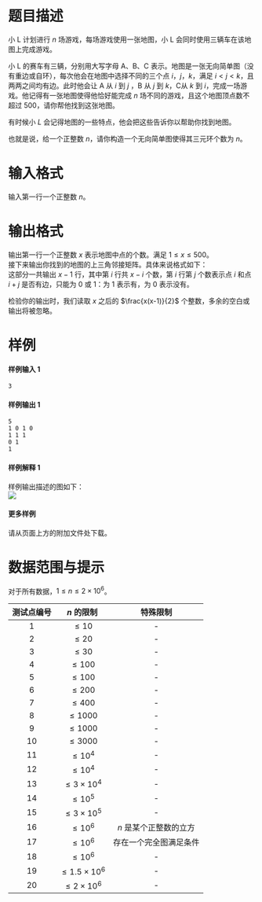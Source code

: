 
# 题目描述

小 L 计划进行 $n$ 场游戏，每场游戏使用一张地图，小 L 会同时使用三辆车在该地图上完成游戏。

小 L 的赛车有三辆，分别用大写字母 A、B、C 表示。地图是一张无向简单图（没有重边或自环），每次他会在地图中选择不同的三个点 $i$，$j$，$k$，满足 $i<j<k$，且两两之间均有边。此时他会让 A 从 $i$ 到 $j$ ，B 从 $j$ 到 $k$，C从 $k$ 到 $i$，完成一场游戏。他记得有一张地图使得他恰好能完成 $n$ 场不同的游戏，且这个地图顶点数不超过 $500$，请你帮他找到这张地图。

有时候小 $L$ 会记得地图的一些特点，他会把这些告诉你以帮助你找到地图。

也就是说，给一个正整数 $n$，请你构造一个无向简单图使得其三元环个数为 $n$。

# 输入格式

输入第一行一个正整数 $n$。

# 输出格式

输出第一行一个正整数 $x$ 表示地图中点的个数。满足 $1\le x\le 500$。  
接下来输出你找到的地图的上三角邻接矩阵。具体来说格式如下：  
这部分一共输出 $x-1$ 行，其中第 $i$ 行共 $x-i$ 个数，第 $i$ 行第 $j$ 个数表示点 $i$ 和点 $i+j$ 是否有边，只能为 $0$ 或 $1$：为 $1$ 表示有，为 $0$ 表示没有。

检验你的输出时，我们读取 $x$ 之后的 $\frac{x(x-1)}{2}$ 个整数，多余的空白或输出将被忽略。

# 样例

#### 样例输入 1
```plain
3
```

#### 样例输出 1
```plain
5
1 0 1 0
1 1 1
0 1
1
```

#### 样例解释 1
样例输出描述的图如下：  
![](source/loj/540/img/aHR0cHM6Ly9sb2ouYWMvcHJvYmxlbS8xL3Rlc3RkYXRhL2Rvd25sb2FkL3AxLnBuZw==.png)

#### 更多样例
请从页面上方的附加文件处下载。


# 数据范围与提示

对于所有数据，$1\le n\le 2\times 10^6$。

<!-- BEGIN: Migrated markdown table -->

| 测试点编号 | $n$ 的限制 | 特殊限制 |
|:-:|:-:|:-:|
| 1 | $\le 10$ | - |
| 2 | $\le 20$ | - |
| 3 | $\le 30$ | - |
| 4 | $\le 100$ | - |
| 5 | $\le 100$ | - |
| 6 | $\le 200$ | - |
| 7 | $\le 400$ | - |
| 8 | $\le 1000$ | - |
| 9 | $\le 1000$ | - |
| 10 | $\le 3000$ | - |
| 11 | $\le 10^4$ | - |
| 12 | $\le 10^4$ | - |
| 13 | $\le 3\times 10^4$ | - |
| 14 | $\le 10^5$ | - |
| 15 | $\le 3\times 10^5$ | - |
| 16 | $\le 10^6$ | $n$ 是某个正整数的立方 |
| 17 | $\le 10^6$ | 存在一个完全图满足条件 |
| 18 | $\le 10^6$ | - |
| 19 | $\le 1.5\times 10^6$ | - |
| 20 | $\le 2\times 10^6$ | - |

<!-- Migrated from original HTML table:
<table class='ui table'>
	<thead>
		<tr>
			<th style='text-align: center'> 测试点编号 </th>
			<th style='text-align: center'> $n$ 的限制 </th>
			<th style='text-align: center'> 特殊限制 </th>
		</tr>
	</thead>
	<tbody>
		<tr>
			<td style='text-align: center; border-right: rgba(34, 36, 38, 0.1) 1px solid;'>1</td>
			<td style='text-align: center; border-right: rgba(34, 36, 38, 0.1) 1px solid;'> $\le 10$ </td>
			<td style='text-align: center' rowspan='15'> - </td>
		</tr>
		<tr>
			<td style='text-align: center; border-right: rgba(34, 36, 38, 0.1) 1px solid;'>2</td>
			<td style='text-align: center; border-right: rgba(34, 36, 38, 0.1) 1px solid;'> $\le 20$ </td>
		</tr>
		<tr>
			<td style='text-align: center; border-right: rgba(34, 36, 38, 0.1) 1px solid;'>3</td>
			<td style='text-align: center; border-right: rgba(34, 36, 38, 0.1) 1px solid;'> $\le 30$ </td>
		</tr>
		<tr>
			<td style='text-align: center; border-right: rgba(34, 36, 38, 0.1) 1px solid;'>4</td>
			<td style='text-align: center; border-right: rgba(34, 36, 38, 0.1) 1px solid;' rowspan='2'> $\le 100$ </td>
		</tr>
		<tr>
			<td style='text-align: center; border-right: rgba(34, 36, 38, 0.1) 1px solid;'>5</td>
		</tr>
		<tr>
			<td style='text-align: center; border-right: rgba(34, 36, 38, 0.1) 1px solid;'>6</td>
			<td style='text-align: center; border-right: rgba(34, 36, 38, 0.1) 1px solid;'> $\le 200$ </td>
		</tr>
		<tr>
			<td style='text-align: center; border-right: rgba(34, 36, 38, 0.1) 1px solid;'>7</td>
			<td style='text-align: center; border-right: rgba(34, 36, 38, 0.1) 1px solid;'> $\le 400$ </td>
		</tr>
		<tr>
			<td style='text-align: center; border-right: rgba(34, 36, 38, 0.1) 1px solid;'>8</td>
			<td style='text-align: center; border-right: rgba(34, 36, 38, 0.1) 1px solid;' rowspan='2'> $\le 1000$ </td>
		</tr>
		<tr>
			<td style='text-align: center; border-right: rgba(34, 36, 38, 0.1) 1px solid;'>9</td>
		</tr>
		<tr>
			<td style='text-align: center; border-right: rgba(34, 36, 38, 0.1) 1px solid;'>10</td>
			<td style='text-align: center; border-right: rgba(34, 36, 38, 0.1) 1px solid;'> $\le 3000$ </td>
		</tr>
		<tr>
			<td style='text-align: center; border-right: rgba(34, 36, 38, 0.1) 1px solid;'>11</td>
			<td style='text-align: center; border-right: rgba(34, 36, 38, 0.1) 1px solid;' rowspan='2'> $\le 10^4$ </td>
		</tr>
		<tr>
			<td style='text-align: center; border-right: rgba(34, 36, 38, 0.1) 1px solid;'>12</td>
		</tr>
		<tr>
			<td style='text-align: center; border-right: rgba(34, 36, 38, 0.1) 1px solid;'>13</td>
			<td style='text-align: center; border-right: rgba(34, 36, 38, 0.1) 1px solid;'> $\le 3\times 10^4$ </td>
		</tr>
		<tr>
			<td style='text-align: center; border-right: rgba(34, 36, 38, 0.1) 1px solid;'>14</td>
			<td style='text-align: center; border-right: rgba(34, 36, 38, 0.1) 1px solid;'> $\le 10^5$ </td>
		</tr>
		<tr>
			<td style='text-align: center; border-right: rgba(34, 36, 38, 0.1) 1px solid;'>15</td>
			<td style='text-align: center; border-right: rgba(34, 36, 38, 0.1) 1px solid;'> $\le 3\times 10^5$ </td>
		</tr>
		<tr>
			<td style='text-align: center; border-right: rgba(34, 36, 38, 0.1) 1px solid;'>16</td>
			<td style='text-align: center; border-right: rgba(34, 36, 38, 0.1) 1px solid;' rowspan='3'> $\le 10^6$ </td>
			<td style='text-align: center'> $n$ 是某个正整数的立方 </td>
		</tr>
		<tr>
			<td style='text-align: center; border-right: rgba(34, 36, 38, 0.1) 1px solid;'>17</td>
			<td style='text-align: center'> 存在一个完全图满足条件 </td>
		</tr>
		<tr>
			<td style='text-align: center; border-right: rgba(34, 36, 38, 0.1) 1px solid;'>18</td>
			<td style='text-align: center' rowspan='3'> - </td>
		</tr>
		<tr>
			<td style='text-align: center; border-right: rgba(34, 36, 38, 0.1) 1px solid;'>19</td>
			<td style='text-align: center; border-right: rgba(34, 36, 38, 0.1) 1px solid;'> $\le 1.5\times 10^6$ </td>
		</tr>
		<tr>
			<td style='text-align: center; border-right: rgba(34, 36, 38, 0.1) 1px solid;'>20</td>
			<td style='text-align: center; border-right: rgba(34, 36, 38, 0.1) 1px solid;'> $\le 2\times 10^6$ </td>
		</tr>
	</tbody>
</table>
-->

<!-- END: Migrated markdown table -->

